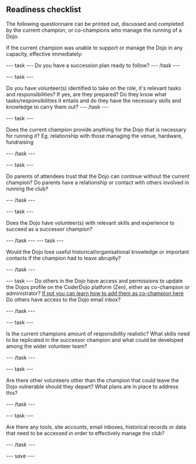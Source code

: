 ## Readiness checklist

The following questionnaire can be printed out, discussed and completed by the current champion, or co-champions who manage the running of a Dojo.

If the current champion was unable to support or manage the Dojo in any capacity, effective immediately:

--- task ---
Do you have a succession plan ready to follow?
--- /task ---

--- task ---

Do you have volunteer(s) identified to take on the role, it's relevant tasks and  responsibilities?
If yes, are they prepared? Do they know what tasks/responsibilities it entails and do they have the necessary skills and knowledge to carry them out?
--- /task ---

--- task ---

Does the current champion provide anything for the Dojo that is necessary for running it? Eg. relationship with those managing the venue, hardware, fundraising

--- /task ---

--- task ---

Do parents of attendees trust that the Dojo can continue without the current champion? Do parents have a relationship or contact with others involved in running the club?

--- /task ---

--- task ---

Does the Dojo have volunteer(s) with relevant skills and experience to succeed as a successor champion?

--- /task ---
--- task ---

Would the Dojo lose useful historical/organisational knowledge or important contacts if the champion had to leave abruptly?

--- /task ---

--- task ---
Do others in the Dojo have access and permissions to update the Dojos profile on the CoderDojo platform (Zen), either as co-champion or administrator? [If not you can learn how to add them as co-champion here](https://help.coderdojo.com/cdkb/s/article/Adding-a-co-champion) Do others have access to the Dojo email inbox?

--- /task ---

--- task ---

Is the current champions amount of responsibility realistic? What skills need to be replicated in the successor champion and what could be developed among the wider volunteer team?

--- /task ---

--- task ---

Are there other volunteers other than the champion that could leave the Dojo vulnerable should they depart? What plans are in place to address this?

--- /task ---

--- task ---

Are there any tools, site accounts, email inboxes, historical records or data that need to be accessed in order to effectively manage the club?

--- /task ---

--- save ---
